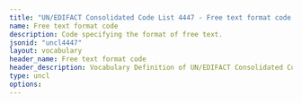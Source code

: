 ```yaml
---
title: "UN/EDIFACT Consolidated Code List 4447 - Free text format code (20B) JSON-LD Vocabulary"
name: Free text format code
description: Code specifying the format of free text.
jsonid: "uncl4447"
layout: vocabulary
header_name: Free text format code
header_description: Vocabulary Definition of UN/EDIFACT Consolidated Code List 4447 - Free text format code (20B) semantics in HTML format. JSON-LD format is available at [uncl4447.jsonld](/vocabulary/uncl4447.jsonld)
type: uncl
options:
---
```

